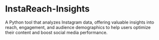 # InstaReach-Insights
A Python tool that analyzes Instagram data, offering valuable insights into reach, engagement, and audience demographics to help users optimize their content and boost social media performance.
